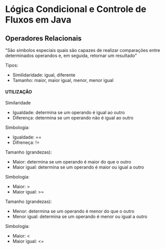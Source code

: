 # Lógica Condicional e Controle de Fluxos em Java
## Operadores Relacionais

"São símbolos especiais quais são capazes de realizar comparações entre determinados operandos e, em seguida, retornar um resultado"

Tipos:

- Similidaridade: igual, diferente
- Tamanho: maior, maior igual, menor, menor igual

#### UTILIZAÇÃO

Similaridade

- Igualdade: determina se um operando é igual ao outro
- Diferença: determina se um operando não é igual ao outro

Simbologia:

- Igualdade: ==
- Difreneça: !=

Tamanho (grandezas):

- Maior: determina se um operando é maior do que o outro
- Maior igual: determina se um operando é maior ou igual a outro

Simbologia:

- Maior: >
- Maior igual: >=

Tamanho (grandezas):

- Menor: determina se um operando é menor do que o outro
- Menor igual: determina se um operando é menor ou igual a outro

Simbologia:

- Maior: <
- Maior igual: <=